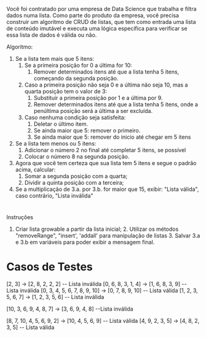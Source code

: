 Você foi contratado por uma empresa de Data Science que trabalha e filtra dados numa lista. Como parte do produto da empresa, você precisa construir um algoritmo de CRUD de listas, que tem como entrada uma lista de conteúdo imutável e executa uma lógica específica para verificar se essa lista de dados é válida ou não.

Algoritmo: 
1. Se a lista tem mais que 5 itens: 
    1. Se a primeira posição for 0 a última for 10:
        1. Remover determinados itens até que a lista tenha 5 itens, começando da segunda posição. 
    2. Caso a primeira posição não seja 0 e a última não seja 10, mas a quarta posição tem o valor de 3:
        1. Substituir a primeira posição por 1 e a última por 9.
        2. Remover determinados itens até que a lista tenha 5 itens, onde a penúltima posição será a última a ser excluída. 
    3. Caso nenhuma condição seja satisfeita:
        1. Deletar o último item. 
        2. Se ainda maior que 5: remover o primeiro.
        3. Se ainda maior que 5: remover do inicio até chegar em 5 itens 
2. Se a lista tem menos ou 5 itens:
    1. Adicionar o número 2 no final até completar 5 itens, se possível
    2. Colocar o número 8 na segunda posição. 
3. Agora que você tem certeza que sua lista tem 5 itens e segue o padrão acima, calcular:
    1. Somar a segunda posição com a quarta;
    2. Dividir a quinta posição com a terceira; 
 4. Se a multiplicação de 3.a. por 3.b. for maior que 15, exibir: "Lista válida", caso contrário, "Lista inválida"
#
Instruções
1. Criar lista growable a partir da lista inicial; 2. Utilizar os métodos "removeRange", "insert', 'addall' para manipulação de listas 3. Salvar 3.a e 3.b em variáveis para poder exibir a mensagem final.

# Casos de Testes
[2, 3] -> [2, 8, 2, 2, 2] -- Lista inválida 
[0, 6, 8, 3, 1, 4] -> [1, 6, 8, 3, 9] -- Lista inválida 
[0, 3, 4, 5, 6, 7, 8, 9, 10] -> [0, 7, 8, 9, 10] -- Lista válida 
[1, 2, 3, 5, 6, 7] -> [1, 2, 3, 5, 6] -- Lista inválida 


[10, 3, 6, 9, 4, 8, 7] -> [3, 6, 9, 4, 8] --Lista inválida 


[8, 7, 10, 4, 5, 6, 9, 2] -> [10, 4, 5, 6, 9] -- Lista válida 
[4, 9, 2, 3, 5] -> [4, 8, 2, 3, 5] -- Lista válida



